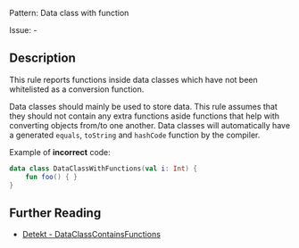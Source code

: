Pattern: Data class with function

Issue: -

## Description

This rule reports functions inside data classes which have not been whitelisted as a conversion function.

Data classes should mainly be used to store data. This rule assumes that they should not contain any extra functions
aside functions that help with converting objects from/to one another.
Data classes will automatically have a generated `equals`, `toString` and `hashCode` function by the compiler.

Example of **incorrect** code:

```kotlin
data class DataClassWithFunctions(val i: Int) {
    fun foo() { }
}
```

## Further Reading

* [Detekt - DataClassContainsFunctions](https://arturbosch.github.io/detekt/style.html#dataclasscontainsfunctions)